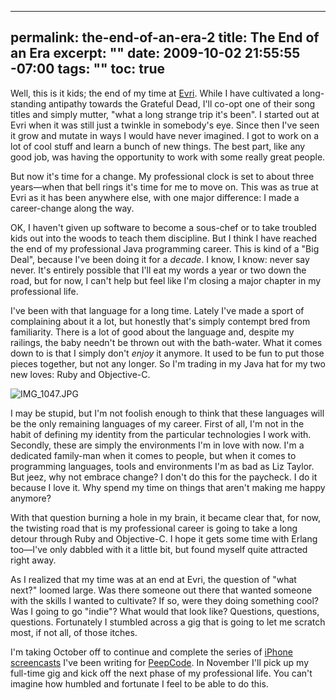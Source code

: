 ----- 
permalink: the-end-of-an-era-2
title: The End of an Era
excerpt: ""
date: 2009-10-02 21:55:55 -07:00
tags: ""
toc: true
-----
Well, this is it kids; the end of my time at [Evri](http://evri.com). While I have cultivated a long-standing antipathy towards the Grateful Dead, I'll co-opt one of their song titles and simply mutter, "what a long strange trip it's been". I started out at Evri when it was still just a twinkle in somebody's eye. Since then I've seen it grow and mutate in ways I would have never imagined. I got to work on a lot of cool stuff and learn a bunch of new things. The best part, like any good job, was having the opportunity to work with some really great people.

But now it's time for a change. My professional clock is set to about three years—when that bell rings it's time for me to move on. This was as true at Evri as it has been anywhere else, with one major difference: I made a career-change along the way.

OK, I haven't given up software to become a sous-chef or to take troubled kids out into the woods to teach them discipline. But I think I have reached the end of my professional Java programming career. This is kind of a "Big Deal", because I've been doing it for a _decade_. I know, I know: never say never. It's entirely possible that I'll eat my words a year or two down the road, but for now, I can't help but feel like I'm closing a major chapter in my professional life.

I've been with that language for a long time. Lately I've made a sport of complaining about it a lot, but honestly that's simply contempt bred from familiarity. There is a lot of good about the language and, despite my railings, the baby needn't be thrown out with the bath-water. What it comes down to is that I simply don't _enjoy_ it anymore. It used to be fun to put those pieces together, but not any longer. So I'm trading in my Java hat for my two new loves: Ruby and Objective-C.

![IMG_1047.JPG](/images/2009/10/IMG_1047.JPG)

I may be stupid, but I'm not foolish enough to think that these languages will be the only remaining languages of my career. First of all, I'm not in the habit of defining my identity from the particular technologies I work with. Secondly, these are simply the environments I'm in love with now. I'm a dedicated family-man when it comes to people, but when it comes to programming languages, tools and environments I'm as bad as Liz Taylor. But jeez, why not embrace change? I don't do this for the paycheck. I do it because I love it. Why spend my time on things that aren't making me happy anymore?

With that question burning a hole in my brain, it became clear that, for now, the twisting road that is my professional career is going to take a long detour through Ruby and Objective-C. I hope it gets some time with Erlang too—I've only dabbled with it a little bit, but found myself quite attracted right away.

As I realized that my time was at an end at Evri, the question of "what next?" loomed large. Was there someone out there that wanted someone with the skills I wanted to cultivate? If so, were they doing something cool? Was I going to go "indie"? What would that look like? Questions, questions, questions. Fortunately I stumbled across a gig that is going to let me scratch most, if not all, of those itches. 

I'm taking October off to continue and complete the series of [iPhone](http://peepcode.com/products/iphone-view-controllers-part-i) [screencasts](http://peepcode.com/products/iphone-view-controllers-part-ii) I've been writing for [PeepCode](http://peepcode.com). In November I'll pick up my full-time gig and kick off the next phase of my professional life. You can't imagine how humbled and fortunate I feel to be able to do this.
